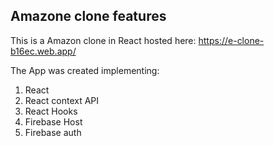 ## Amazone clone features
This is a Amazon clone in React hosted here: https://e-clone-b16ec.web.app/

The App was created implementing:
1. React
2. React context API
3. React Hooks
4. Firebase Host
5. Firebase auth

